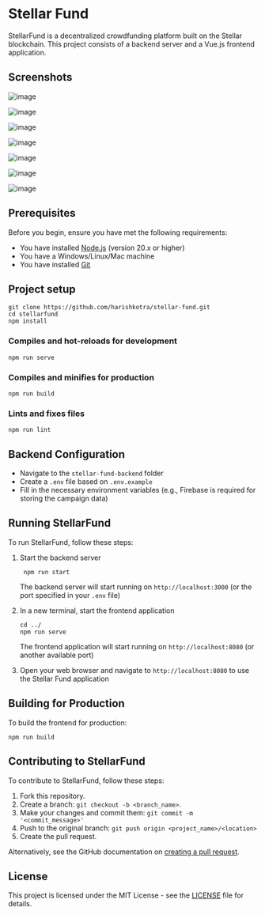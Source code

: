 # Stellar Fund

StellarFund is a decentralized crowdfunding platform built on the Stellar blockchain. This project consists of a backend server and a Vue.js frontend application.

## Screenshots

![image](https://github.com/user-attachments/assets/c254014a-5fa4-4e8e-a079-0edbcc9c0032)

![image](https://github.com/user-attachments/assets/8f902966-ede8-4b7a-a40d-923db8b5a397)

![image](https://github.com/user-attachments/assets/7654b9c4-e72c-4ce7-bec2-cf7aaad373ab)

![image](https://github.com/user-attachments/assets/bcdef257-288c-4ddf-a5b8-e58301249f52)

![image](https://github.com/user-attachments/assets/b6b077fd-fcb4-4e88-85be-a6c184ed7255)

![image](https://github.com/user-attachments/assets/d27de957-ff29-43b4-81f0-211ea933b79a)

![image](https://github.com/user-attachments/assets/9e43e1d6-76d7-496e-8489-878af400d382)



## Prerequisites

Before you begin, ensure you have met the following requirements:

* You have installed [Node.js](https://nodejs.org/) (version 20.x or higher)
* You have a Windows/Linux/Mac machine
* You have installed [Git](https://git-scm.com/)

## Project setup
```
git clone https://github.com/harishkotra/stellar-fund.git
cd stellarfund
npm install
```

### Compiles and hot-reloads for development
```
npm run serve
```

### Compiles and minifies for production
```
npm run build
```

### Lints and fixes files
```
npm run lint
```

## Backend Configuration

- Navigate to the `stellar-fund-backend` folder
- Create a `.env` file based on `.env.example`
- Fill in the necessary environment variables (e.g., Firebase is required for storing the campaign data)
 
## Running StellarFund

To run StellarFund, follow these steps:

1. Start the backend server
   ```
    npm run start
    ```

    The backend server will start running on `http://localhost:3000` (or the port specified in your `.env` file)

2. In a new terminal, start the frontend application

    ```
    cd ../
    npm run serve
    ```

    The frontend application will start running on `http://localhost:8080` (or another available port)

3. Open your web browser and navigate to `http://localhost:8080` to use the Stellar Fund application

## Building for Production

To build the frontend for production:

    npm run build

## Contributing to StellarFund

To contribute to StellarFund, follow these steps:

1. Fork this repository.
2. Create a branch: `git checkout -b <branch_name>`.
3. Make your changes and commit them: `git commit -m '<commit_message>'`
4. Push to the original branch: `git push origin <project_name>/<location>`
5. Create the pull request.

Alternatively, see the GitHub documentation on [creating a pull request](https://help.github.com/en/github/collaborating-with-issues-and-pull-requests/creating-a-pull-request).

## License

This project is licensed under the MIT License - see the [LICENSE](LICENSE) file for details.
